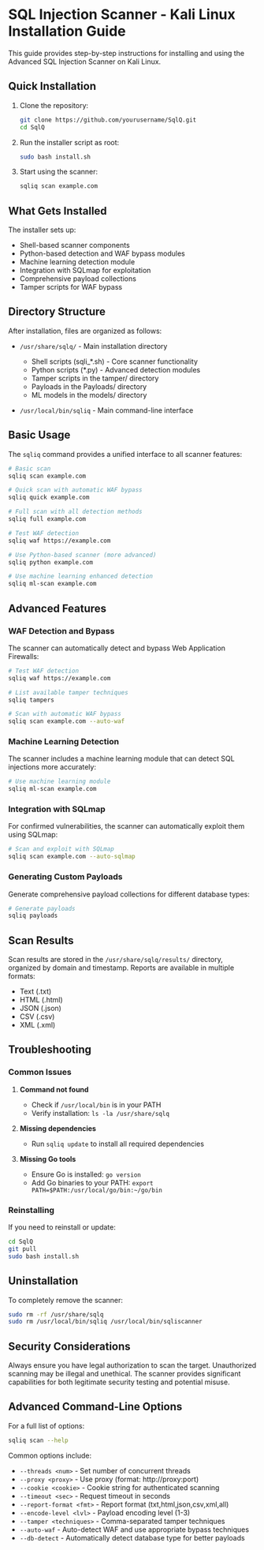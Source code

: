# SQL Injection Scanner - Kali Linux Installation Guide

This guide provides step-by-step instructions for installing and using the Advanced SQL Injection Scanner on Kali Linux.

## Quick Installation

1. Clone the repository:
   ```bash
   git clone https://github.com/yourusername/SqlQ.git
   cd SqlQ
   ```

2. Run the installer script as root:
   ```bash
   sudo bash install.sh
   ```

3. Start using the scanner:
   ```bash
   sqliq scan example.com
   ```

## What Gets Installed

The installer sets up:

- Shell-based scanner components
- Python-based detection and WAF bypass modules
- Machine learning detection module
- Integration with SQLmap for exploitation
- Comprehensive payload collections
- Tamper scripts for WAF bypass

## Directory Structure

After installation, files are organized as follows:

- `/usr/share/sqlq/` - Main installation directory
  - Shell scripts (sqli_*.sh) - Core scanner functionality
  - Python scripts (*.py) - Advanced detection modules
  - Tamper scripts in the tamper/ directory
  - Payloads in the Payloads/ directory
  - ML models in the models/ directory

- `/usr/local/bin/sqliq` - Main command-line interface

## Basic Usage

The `sqliq` command provides a unified interface to all scanner features:

```bash
# Basic scan
sqliq scan example.com

# Quick scan with automatic WAF bypass
sqliq quick example.com

# Full scan with all detection methods
sqliq full example.com

# Test WAF detection
sqliq waf https://example.com

# Use Python-based scanner (more advanced)
sqliq python example.com

# Use machine learning enhanced detection
sqliq ml-scan example.com
```

## Advanced Features

### WAF Detection and Bypass

The scanner can automatically detect and bypass Web Application Firewalls:

```bash
# Test WAF detection
sqliq waf https://example.com

# List available tamper techniques
sqliq tampers

# Scan with automatic WAF bypass
sqliq scan example.com --auto-waf
```

### Machine Learning Detection

The scanner includes a machine learning module that can detect SQL injections more accurately:

```bash
# Use machine learning module
sqliq ml-scan example.com
```

### Integration with SQLmap

For confirmed vulnerabilities, the scanner can automatically exploit them using SQLmap:

```bash
# Scan and exploit with SQLmap
sqliq scan example.com --auto-sqlmap
```

### Generating Custom Payloads

Generate comprehensive payload collections for different database types:

```bash
# Generate payloads
sqliq payloads
```

## Scan Results

Scan results are stored in the `/usr/share/sqlq/results/` directory, organized by domain and timestamp. Reports are available in multiple formats:

- Text (.txt)
- HTML (.html)
- JSON (.json)
- CSV (.csv)
- XML (.xml)

## Troubleshooting

### Common Issues

1. **Command not found**
   - Check if `/usr/local/bin` is in your PATH
   - Verify installation: `ls -la /usr/share/sqlq`

2. **Missing dependencies**
   - Run `sqliq update` to install all required dependencies

3. **Missing Go tools**
   - Ensure Go is installed: `go version`
   - Add Go binaries to your PATH: `export PATH=$PATH:/usr/local/go/bin:~/go/bin`

### Reinstalling

If you need to reinstall or update:

```bash
cd SqlQ
git pull
sudo bash install.sh
```

## Uninstallation

To completely remove the scanner:

```bash
sudo rm -rf /usr/share/sqlq
sudo rm /usr/local/bin/sqliq /usr/local/bin/sqliscanner
```

## Security Considerations

Always ensure you have legal authorization to scan the target. Unauthorized scanning may be illegal and unethical. The scanner provides significant capabilities for both legitimate security testing and potential misuse.

## Advanced Command-Line Options

For a full list of options:

```bash
sqliq scan --help
```

Common options include:

- `--threads <num>` - Set number of concurrent threads
- `--proxy <proxy>` - Use proxy (format: http://proxy:port)
- `--cookie <cookie>` - Cookie string for authenticated scanning
- `--timeout <sec>` - Request timeout in seconds
- `--report-format <fmt>` - Report format (txt,html,json,csv,xml,all)
- `--encode-level <lvl>` - Payload encoding level (1-3)
- `--tamper <techniques>` - Comma-separated tamper techniques
- `--auto-waf` - Auto-detect WAF and use appropriate bypass techniques
- `--db-detect` - Automatically detect database type for better payloads 